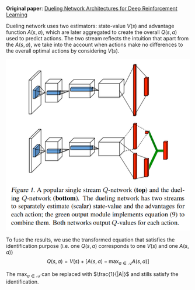**Original paper**: [Dueling Network Architectures for Deep Reinforcement Learning](https://arxiv.org/abs/1511.06581)

Dueling network uses two estimators: state-value $V(s)$ and advantage function $A(s,a)$, which are later aggregated to create the overall $Q(s,a)$ used to predict actions. The two stream reflects the intuition that apart from the $A(s,a)$, we take into the account when actions make no differences to the overall optimal actions by considering $V(s)$.

![380](../resources/DuelingNetwork.PNG)

To fuse the results, we use the transformed equation that satisfies the identification purpose (i.e. one $Q(s,a)$ corresponds to one $V(s)$ and one $A(s,a)$)
$$Q(s,a)= V(s) + \left[ A(s,a) - \max_{a \in \mathcal{A}} A(s,a) \right]$$

The $\max_{a \in \mathcal{A}}$ can be replaced with $\frac{1}{|A|}$ and stills satisfy the identification.